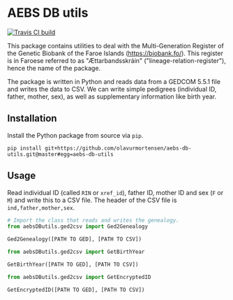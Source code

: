 # AEBS DB utils

[![Travis CI build](https://api.travis-ci.org/olavurmortensen/aebs-db-utils.svg?branch=master)](https://travis-ci.org/github/olavurmortensen/aebs-db-utils) 

This package contains utilities to deal with the Multi-Generation Register of the Genetic Biobank of the Faroe Islands (https://biobank.fo/). This register is in Faroese referred to as "Ættarbandsskráin" ("lineage-relation-register"), hence the name of the package.

The package is written in Python and reads data from a GEDCOM 5.5.1 file and writes the data to CSV. We can write simple pedigrees (individual ID, father, mother, sex), as well as supplementary information like birth year.

## Installation

Install the Python package from source via `pip`.

```
pip install git+https://github.com/olavurmortensen/aebs-db-utils.git@master#egg=aebs-db-utils
```

## Usage

Read individual ID (called `RIN` or `xref_id`), father ID, mother ID and sex (`F` or `M`) and write this to a CSV file. The header of the CSV file is `ind,father,mother,sex`.

```python
# Import the class that reads and writes the genealogy.
from aebsDButils.ged2csv import Ged2Genealogy

Ged2Genealogy([PATH TO GED], [PATH TO CSV])
```

```python
from aebsDButils.ged2csv import GetBirthYear

GetBirthYear([PATH TO GED], [PATH TO CSV])
```

```python
from aebsDButils.ged2csv import GetEncryptedID

GetEncryptedID([PATH TO GED], [PATH TO CSV])
```
